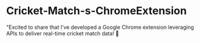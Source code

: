# Cricket-Match-s-ChromeExtension
"Excited to share that I've developed a Google Chrome extension leveraging APIs to deliver real-time cricket match data! 🏏   
